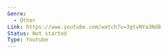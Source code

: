```yaml
---
Genre:
  - Other
Link: https://www.youtube.com/watch?v=3gtvNYa3Nd8
Status: Not started
Type: Youtube
---
```


